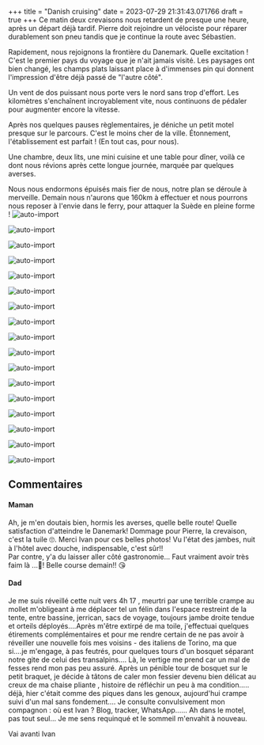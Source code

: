 +++
title = "Danish cruising"
date = 2023-07-29 21:31:43.071766
draft = true
+++
Ce matin deux crevaisons nous retardent de presque une heure, après un départ déjà tardif. Pierre doit rejoindre un vélociste pour réparer durablement son pneu tandis que je continue la route avec Sébastien. 

Rapidement, nous rejoignons la frontière du Danemark. Quelle excitation ! C'est le premier pays du voyage que je n'ait jamais visité. Les paysages ont bien changé, les champs plats laissant place à d'immenses pin qui donnent l'impression d'être déjà passé de "l'autre côté".

Un vent de dos puissant nous porte vers le nord sans trop d'effort. Les kilomètres s'enchaînent incroyablement vite, nous continuons de pédaler pour augmenter encore la vitesse. 

Après nos quelques pauses règlementaires, je déniche un petit motel presque sur le parcours. C'est le moins cher de la ville.
Étonnement, l'établissement est parfait ! (En tout cas, pour nous). 

Une chambre, deux lits, une mini cuisine et une table pour dîner, voilà ce dont nous révions après cette longue journée, marquée par quelques averses.

Nous nous endormons épuisés mais fier de nous, notre plan se déroule à merveille. Demain nous n'aurons que 160km à effectuer et nous pourrons nous reposer à l'envie dans le ferry, pour attaquer la Suède en pleine forme ! 
![auto-import](https://thumbsnap.com/i/WR5qxpwc.jpg)

![auto-import](https://thumbsnap.com/i/22aiZJMT.jpg)

![auto-import](https://thumbsnap.com/i/1Gtx6kEo.jpg)

![auto-import](https://thumbsnap.com/i/GxHURShc.jpg)

![auto-import](https://thumbsnap.com/i/FUkDwZ7E.jpg)

![auto-import](https://thumbsnap.com/i/UJvmyJW1.jpg)

![auto-import](https://thumbsnap.com/i/Bsjbjo1H.jpg)

![auto-import](https://thumbsnap.com/i/zqi2EhjH.jpg)

![auto-import](https://thumbsnap.com/i/XDycHGBY.jpg)

![auto-import](https://thumbsnap.com/i/7E7W53a4.jpg)

![auto-import](https://thumbsnap.com/i/XTuJtD5M.jpg)

![auto-import](https://thumbsnap.com/i/vpsw5g9W.jpg)

![auto-import](https://thumbsnap.com/i/32EBsAT5.jpg)

![auto-import](https://thumbsnap.com/i/8e4ZVjz4.jpg)

![auto-import](https://thumbsnap.com/i/d952fsiH.jpg)

![auto-import](https://thumbsnap.com/i/39vLAGrx.jpg)

![auto-import](https://thumbsnap.com/i/u4ZyBrcJ.jpg)
## Commentaires
#### Maman
Ah, je m'en doutais bien, hormis les averses, quelle belle route! Quelle satisfaction d'atteindre le Danemark! Dommage pour Pierre, la crevaison, c'est la tuile 🙄. Merci Ivan pour ces belles photos! Vu l'état des jambes, nuit à l'hôtel avec douche, indispensable, c'est sûr!!             
Par contre, y'a du laisser aller côté gastronomie... Faut vraiment avoir très faim là ...🥴!
Belle course demain!!  😘
#### Dad
Je me suis réveillé cette nuit vers 4h 17 , meurtri par une terrible crampe au mollet m'obligeant à me déplacer tel un félin dans l'espace restreint de la tente, entre bassine, jerrican, sacs de voyage, toujours jambe droite tendue et orteils déployés....Après m'être extirpé de ma toile, j'effectuai quelques étirements complémentaires et pour me rendre certain de ne pas avoir à réveiller une nouvelle fois mes voisins - des italiens de Torino, ma que si....je m'engage, à pas feutrés,  pour quelques tours d'un bosquet séparant notre gite de celui des  transalpins....
Là, le vertige me prend car un mal de fesses rend mon pas peu assuré. Après un pénible tour de bosquet sur le petit braquet, je décide à tâtons de caler mon fessier devenu  bien délicat au creux de ma chaise pliante , histoire de réfléchir un peu à ma condition..... déjà, hier c'était comme des piques dans les genoux, aujourd'hui crampe suivi d'un mal sans fondement....
Je consulte convulsivement mon compagnon : où est Ivan ?
Blog, tracker, WhatsApp......
Ah dans le motel, pas tout seul...
Je me sens requinqué et le sommeil m'envahit à nouveau.

Vai avanti Ivan
